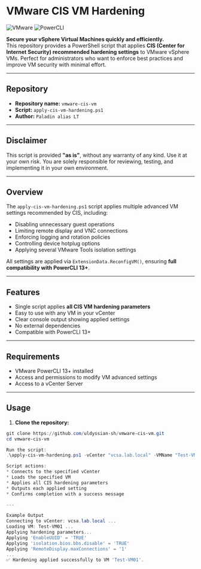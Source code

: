 # VMware CIS VM Hardening

![VMware](https://img.shields.io/badge/VMware-vSphere-blue) ![PowerCLI](https://img.shields.io/badge/PowerCLI-13%2B-brightgreen)

**Secure your vSphere Virtual Machines quickly and efficiently.**  
This repository provides a PowerShell script that applies **CIS (Center for Internet Security) recommended hardening settings** to VMware vSphere VMs. Perfect for administrators who want to enforce best practices and improve VM security with minimal effort.

---

## Repository

- **Repository name:** `vmware-cis-vm`
- **Script:** `apply-cis-vm-hardening.ps1`
- **Author:** `Paladin alias LT`

---

## Disclaimer

This script is provided **"as is"**, without any warranty of any kind. Use it at your own risk. You are solely responsible for reviewing, testing, and implementing it in your own environment.

---


## Overview

The `apply-cis-vm-hardening.ps1` script applies multiple advanced VM settings recommended by CIS, including:

- Disabling unnecessary guest operations
- Limiting remote display and VNC connections
- Enforcing logging and rotation policies
- Controlling device hotplug options
- Applying several VMware Tools isolation settings

All settings are applied via `ExtensionData.ReconfigVM()`, ensuring **full compatibility with PowerCLI 13+**.

---

## Features

- Single script applies **all CIS VM hardening parameters**
- Easy to use with any VM in your vCenter
- Clear console output showing applied settings
- No external dependencies
- Compatible with PowerCLI 13+

---

## Requirements

- VMware PowerCLI 13+ installed
- Access and permissions to modify VM advanced settings
- Access to a vCenter Server

---

## Usage

1. **Clone the repository:**

```powershell
git clone https://github.com/uldyssian-sh/vmware-cis-vm.git
cd vmware-cis-vm

Run the script:
.\apply-cis-vm-hardening.ps1 -vCenter "vcsa.lab.local" -VMName "Test-VM01"

Script actions:
* Connects to the specified vCenter
* Loads the specified VM
* Applies all CIS hardening parameters
* Outputs each applied setting
* Confirms completion with a success message

---

Example Output
Connecting to vCenter: vcsa.lab.local ...
Loading VM: Test-VM01 ...
Applying hardening parameters...
Applying 'EnableUUID' = 'TRUE'
Applying 'isolation.bios.bbs.disable' = 'TRUE'
Applying 'RemoteDisplay.maxConnections' = '1'
...
✅ Hardening applied successfully to VM 'Test-VM01'.
